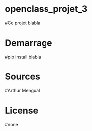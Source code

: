 # openclass_projet_3

#Ce projet blabla

# Demarrage
#pip install blabla

# Sources

#Arthur Mengual

# License

#none
